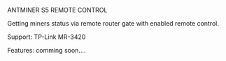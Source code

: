 ANTMINER S5 REMOTE CONTROL

Getting miners status via remote router gate with enabled remote control.

Support: TP-Link MR-3420

Features:
comming soon....
